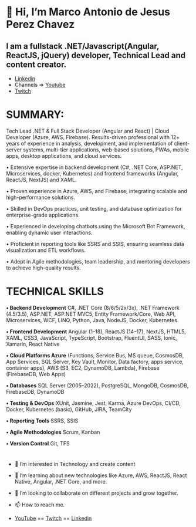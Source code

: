 # 👋 Hi, I’m Marco Antonio de Jesus Perez Chavez

## I am a fullstack .NET/Javascript(Angular, ReactJS, jQuery) developer, Technical Lead and content creator.
- [Linkedin](https://www.linkedin.com/in/marcoperezchavez/)
- Channels => [Youtube](https://www.youtube.com/@PMFOXTECH)
- [Twitch](https://www.twitch.tv/pmfoxtechnologies)

# SUMMARY:

Tech Lead .NET & Full Stack Developer (Angular and React) | Cloud Developer (Azure, AWS, Firebase). Results-driven professional with 12+ years of experience in analysis, development, and implementation of client-server systems, multi-tier applications, web-based solutions, PWAs, mobile apps, desktop applications, and cloud services.

•	Extensive expertise in backend development (C#, .NET Core, ASP.NET, Microservices, docker, Kubernetes) and frontend frameworks (Angular, ReactJS, NextJS) and XAML.

•	Proven experience in Azure, AWS, and Firebase, integrating scalable and high-performance solutions.

•	Skilled in DevOps practices, unit testing, and database optimization for enterprise-grade applications.

•	Experienced in developing chatbots using the Microsoft Bot Framework, enabling dynamic user interactions.

•	Proficient in reporting tools like SSRS and SSIS, ensuring seamless data visualization and ETL workflows.

•	Adept in Agile methodologies, team leadership, and mentoring developers to achieve high-quality results.

# **TECHNICAL SKILLS**

**•	Backend Development**	C#, .NET Core (8/6/5/2x/3x), .NET Framework (4.5/3.5), ASP.NET, ASP.NET MVC5, Entity Framework/Core, Web API, Microservices, WCF, LINQ, Python, Java, NodeJS, Docker, Kubernetes.

**•	Frontend Development**	Angular (1–18), ReactJS (14–17), NextJS, HTML5, XAML, CSS3, JavaScript, TypeScript, Bootstrap, FluentUI, SASS, Ionic, Xamarin, React Native

**•	Cloud Platforms	Azure** (Functions, Service Bus, MS queue, CosmosDB, App Services, SQL Server, Key Vault, Monitor, Data factory, apps service, container apps), AWS (S3, EC2, DynamoDB, Lambda), Firebase (FirebaseDB, Web Apps)

**•	Databases**	SQL Server (2005–2022), PostgreSQL, MongoDB, CosmosDB, FirebaseDB, DynamoDB

**•	Testing & DevOps**	XUnit, Jasmine, Jest, Karma, Azure DevOps, CI/CD, Docker, Kubernetes (basic), GitHub, JIRA, TeamCity

**•	Reporting Tools**	SSRS, SSIS

**•	Agile Methodologies**	Scrum, Kanban

**•	Version Control**	Git, TFS

#
- 👀 I’m interested in Technology and create content
- 🌱 I’m learning about new technologies like Azure, AWS, ReactJS, React Native, Angular, .NET Core, and more.
- 💞️ I’m looking to collaborate on different projects and grow together.
- 📫 How to reach me.

- [YouTube](https://www.youtube.com/c/PMFOXTechnologies) == [Twitch](https://www.twitch.tv/pmfoxtechnologies?sr=a) == [Linkedin](https://www.linkedin.com/feed/)


